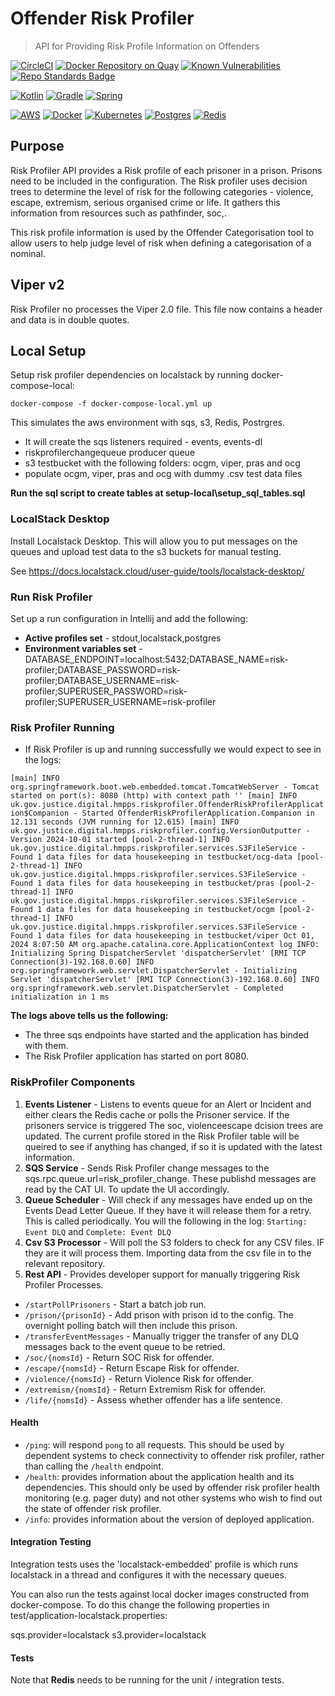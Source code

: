 # Offender Risk Profiler

> API for Providing Risk Profile Information on Offenders

[![CircleCI](https://circleci.com/gh/ministryofjustice/offender-risk-profiler/tree/main.svg?style=svg)](https://circleci.com/gh/ministryofjustice/offender-risk-profiler/tree/main)
[![Docker Repository on Quay](https://img.shields.io/badge/quay.io-repository-2496ED.svg?logo=docker)](https://quay.io/repository/hmpps/offender-risk-profiler)
[![Known Vulnerabilities](https://snyk.io/test/github/ministryofjustice/pathfinder-api/badge.svg)](https://snyk.io/test/github/ministryofjustice/offender-risk-profiler)
[![Repo Standards Badge](https://img.shields.io/badge/dynamic/json?color=blue&style=flat&logo=github&label=MoJ%20Compliant&query=%24.data%5B%3F%28%40.name%20%3D%3D%20%22offender-risk-profiler%22%29%5D.status&url=https%3A%2F%2Foperations-engineering-reports.cloud-platform.service.justice.gov.uk%2Fgithub_repositories)](https://operations-engineering-reports.cloud-platform.service.justice.gov.uk/github_repositories#offender-risk-profiler "Link to report")

<!-- [![API docs](https://img.shields.io/badge/API_docs-view-85EA2D.svg?logo=swagger)](https://###.service.justice.gov.uk/swagger-ui/index.html?configUrl=/v3/api-docs) -->
<!-- [![License: ###](https://img.shields.io/badge/License-###-lightgrey.svg)](https://opensource.org/licenses/###) -->

[![Kotlin](https://img.shields.io/badge/kotlin-%230095D5.svg?style=flat&logo=kotlin&logoColor=white)](https://kotlinlang.org/)
[![Gradle](https://img.shields.io/badge/Gradle-02303A.svg?style=flat&logo=Gradle&logoColor=white)](https://gradle.org/)
[![Spring](https://img.shields.io/badge/spring-%236DB33F.svg?style=flat&logo=spring&logoColor=white)](https://spring.io/projects/spring-boot)

[![AWS](https://img.shields.io/badge/-Amazon%20AWS-232F3E?logo=Amazonaws&logoColor=amazonorange)](https://aws.amazon.com/)
[![Docker](https://img.shields.io/badge/-Docker-000?logo=docker)](https://www.docker.com)
[![Kubernetes](https://img.shields.io/badge/kubernetes-%23326ce5.svg?style=flat&logo=kubernetes&logoColor=white)](https://kubernetes.io/)
[![Postgres](https://img.shields.io/badge/postgres-%23316192.svg?style=postgres&logo=postgresql&logoColor=white)](https://www.postgresql.org/)
[![Redis](https://img.shields.io/badge/redis-%23DD0031.svg?style=flat&logo=redis&logoColor=white)](https://redis.io/)

## Purpose

Risk Profiler API provides a Risk profile of each prisoner in a prison. Prisons need to be included in the configuration. The Risk profiler uses decision trees to determine the level of risk for the following categories - violence, escape, extremism, serious organised crime or life. It gathers this information from resources such as pathfinder, soc,. 

This risk profile information is used by the Offender Categorisation tool to allow users to help judge level of risk when defining a categorisation of a nominal.

## Viper v2

Risk Profiler no processes the Viper 2.0 file. This file now contains a header and data is in double quotes.

## Local Setup

Setup risk profiler dependencies on localstack by running docker-compose-local:

`docker-compose -f docker-compose-local.yml up
`

This simulates the aws environment with sqs, s3, Redis, Postrgres.

 - It will create the sqs listeners required - events, events-dl
 - riskprofilerchangequeue producer queue 
 - s3 testbucket with the following folders: ocgm, viper, pras and ocg
 - populate ocgm, viper, pras and ocg with dummy .csv test data files


**Run the sql script to create tables at setup-local\setup_sql_tables.sql**

### LocalStack Desktop

Install Localstack Desktop. This will allow you to put messages on the queues and upload test data to the s3 buckets for manual testing. 

See https://docs.localstack.cloud/user-guide/tools/localstack-desktop/

### Run Risk Profiler

Set up a run configuration in Intellij and add the following:

- **Active profiles set** - stdout,localstack,postgres
- **Environment variables set** - DATABASE_ENDPOINT=localhost:5432;DATABASE_NAME=risk-profiler;DATABASE_PASSWORD=risk-profiler;DATABASE_USERNAME=risk-profiler;SUPERUSER_PASSWORD=risk-profiler;SUPERUSER_USERNAME=risk-profiler

### Risk Profiler Running

- If Risk Profiler is up and running successfully we would expect to see in the logs:

`
[main] INFO org.springframework.boot.web.embedded.tomcat.TomcatWebServer - Tomcat started on port(s): 8080 (http) with context path ''
[main] INFO uk.gov.justice.digital.hmpps.riskprofiler.OffenderRiskProfilerApplication$Companion - Started OffenderRiskProfilerApplication.Companion in 12.131 seconds (JVM running for 12.615)
[main] INFO uk.gov.justice.digital.hmpps.riskprofiler.config.VersionOutputter - Version 2024-10-01 started
[pool-2-thread-1] INFO uk.gov.justice.digital.hmpps.riskprofiler.services.S3FileService - Found 1 data files for data housekeeping in testbucket/ocg-data
[pool-2-thread-1] INFO uk.gov.justice.digital.hmpps.riskprofiler.services.S3FileService - Found 1 data files for data housekeeping in testbucket/pras
[pool-2-thread-1] INFO uk.gov.justice.digital.hmpps.riskprofiler.services.S3FileService - Found 1 data files for data housekeeping in testbucket/ocgm
[pool-2-thread-1] INFO uk.gov.justice.digital.hmpps.riskprofiler.services.S3FileService - Found 1 data files for data housekeeping in testbucket/viper
Oct 01, 2024 8:07:50 AM org.apache.catalina.core.ApplicationContext log
INFO: Initializing Spring DispatcherServlet 'dispatcherServlet'
[RMI TCP Connection(3)-192.168.0.60] INFO org.springframework.web.servlet.DispatcherServlet - Initializing Servlet 'dispatcherServlet'
[RMI TCP Connection(3)-192.168.0.60] INFO org.springframework.web.servlet.DispatcherServlet - Completed initialization in 1 ms
`

**The logs above tells us the following:**

- The three sqs endpoints have started and the application has binded with them. 
- The Risk Profiler application has started on port 8080.

### RiskProfiler Components

1. **Events Listener** - Listens to events queue  for an Alert or Incident and either clears the Redis cache or polls the Prisoner service. If the prisoners service is triggered The soc, violenceescape dcision trees are updated. The current profile stored in the Risk Profiler table will be queired to see if anything has changed, if so it is updated with the latest information. 
2. **SQS Service** - Sends Risk Profiler change messages to the sqs.rpc.queue.url=risk_profiler_change. These publishd messages are read by the CAT UI. To update the UI accordingly.
3. **Queue Scheduler** - Will check if any messages have ended up on the Events Dead Letter Queue. If they have it will release them for a retry. This is called periodically. You will the following in the log: `Starting: Event DLQ` and `Complete: Event DLQ` 
4. **Csv S3 Processor** - Will poll the S3 folders to check for any CSV files. IF they are it will process them. Importing data from the csv file in to the relevant repository.
5. **Rest API** - Provides developer support for manually triggering Risk Profiler Processes.
- `/startPollPrisoners` - Start a batch job run.
- `/prison/{prisonId}` - Add prison with prison id to the config. The overnight polling batch will then include this prison.
- `/transferEventMessages` - Manually trigger the transfer of any DLQ messages back to the event queue to be retried.
- `/soc/{nomsId}` - Return SOC Risk for offender.
- `/escape/{nomsId}` - Return Escape Risk for offender.
- `/violence/{nomsId}` - Return Violence Risk for offender.
- `/extremism/{nomsId}` - Return Extremism Risk for offender.
- `/life/{nomsId}` - Assess whether offender has a life sentence.

#### Health

- `/ping`: will respond `pong` to all requests.  This should be used by dependent systems to check connectivity to offender risk profiler,
  rather than calling the `/health` endpoint.
- `/health`: provides information about the application health and its dependencies.  This should only be used
  by offender risk profiler health monitoring (e.g. pager duty) and not other systems who wish to find out the state of offender risk profiler.
- `/info`: provides information about the version of deployed application.

#### Integration Testing
Integration tests uses the 'localstack-embedded' profile is which runs localstack in a thread and configures it with the necessary queues.

You can also run the tests against local docker images constructed from docker-compose. To do this change the following properties in test/application-localstack.properties:

sqs.provider=localstack
s3.provider=localstack

#### Tests

Note that **Redis** needs to be running for the unit / integration tests.



